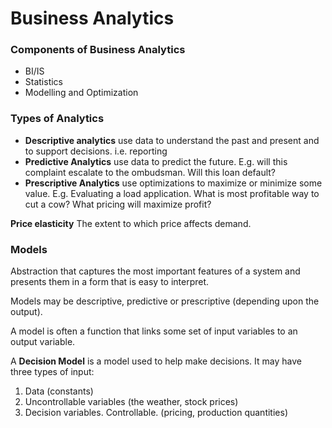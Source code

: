 Business Analytics
==================

### Components of Business Analytics

* BI/IS
* Statistics
* Modelling and Optimization 

### Types of Analytics

* **Descriptive analytics** use data to understand the past and present and to support decisions. i.e. reporting
* **Predictive Analytics** use data to predict the future. E.g. will this complaint escalate to the ombudsman. Will this loan default?
* **Prescriptive Analytics** use optimizations to maximize or minimize some value. E.g. Evaluating a load application. What is most profitable way to cut a cow? What pricing will maximize profit?

**Price elasticity** The extent to which price affects demand. 

### Models

Abstraction that captures the most important features of a system and presents them in a form that is easy to interpret. 

Models may be descriptive, predictive or prescriptive (depending upon the output). 

A model is often a function that links some set of input variables to an output variable. 

A **Decision Model** is a model used to help make decisions. It may have three types of input:

1. Data (constants)
1. Uncontrollable variables (the weather, stock prices)
1. Decision variables. Controllable. (pricing, production quantities)

